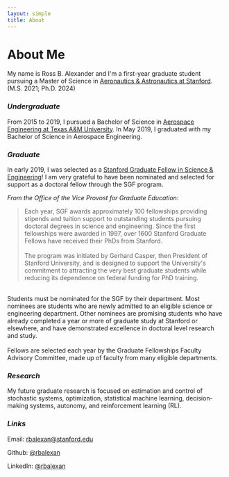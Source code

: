 ```yaml
---
layout: simple
title: About
---
```


# About Me
My name is Ross B. Alexander and I'm a first-year graduate student pursuing a Master of Science in <a href="https://aa.stanford.edu/" target="_blank">Aeronautics & Astronautics at Stanford</a>. (M.S. 2021; Ph.D. 2024) 

### *Undergraduate*
From 2015 to 2019, I pursued a Bachelor of Science in <a href="https://engineering.tamu.edu/aerospace/index.html" target="_blank">Aerospace Engineering at Texas A&M University</a>. In May 2019, I graduated with my Bachelor of Science in Aerospace Engineering.

### *Graduate*
In early 2019, I was selected as a <a href="https://vpge.stanford.edu/fellowships-funding/sgf/details" target="_blank">Stanford Graduate Fellow in Science & Engineering</a>! I am very grateful to have been nominated and selected for support as a doctoral fellow through the SGF program.

*From the Office of the Vice Provost for Graduate Education:*
> Each year, SGF awards approximately 100 fellowships providing stipends and tuition support to outstanding students pursuing doctoral degrees in science and engineering. Since the first fellowships were awarded in 1997, over 1600 Stanford Graduate Fellows have received their PhDs from Stanford. <br> <br>
The program was initiated by Gerhard Casper, then President of Stanford University, and is designed to support the University's commitment to attracting the very best graduate students while reducing its dependence on federal funding for PhD training. <br>
<br>
Students must be nominated for the SGF by their department. Most nominees are students who are newly admitted to an eligible science or engineering department. Other nominees are promising students who have already completed a year or more of graduate study at Stanford or elsewhere, and have demonstrated excellence in doctoral level research and study. <br>
<br>
Fellows are selected each year by the Graduate Fellowships Faculty Advisory Committee, made up of faculty from many eligible departments.

### *Research*
My future graduate research is focused on estimation and control of stochastic systems, optimization, statistical machine learning, decision-making systems, autonomy, and reinforcement learning (RL).

### *Links*
<span class="icon"> <i class="fas fa-envelope"></i> </span> Email: <a href="mailto:rbalexan@stanford.edu">rbalexan@stanford.edu</a>

<span class="icon"> <i class="fab fa-github"></i> </span> Github: <a href="https://github.com/rbalexan" target="_blank">@rbalexan</a>

<span class="icon"> <i class="fab fa-linkedin"></i> </span> LinkedIn: <a href="https://www.linkedin.com/in/rbalexan/" target="_blank">@rbalexan</a>

